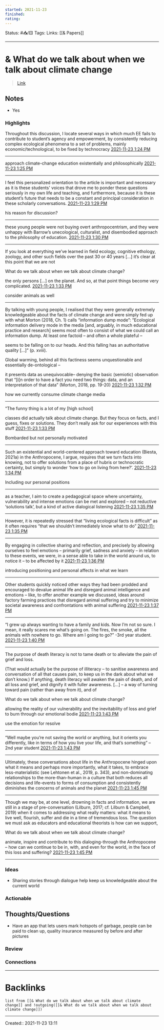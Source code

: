 ```yaml
---
started: 2021-11-23 
finished:
rating: 
---
```

Status: #📥/🟨 
Tags: 
Links: [[& Papers]]
___
# & What do we talk about when we talk about climate change
> [Link]()
## Notes
- Yes
### Highlights
Throughout this discussion, I locate several ways in which much EE fails to contribute to student’s agency and empowerment, by consistently reducing complex ecological phenomena to a set of problems, mainly economic/technological, to be fixed by technocracy
[2021-11-23 1:24 PM](calibre://view-book/_hex_-43616c696272655f4c696272617279/176/PDF?open_at=epubcfi%28/2/2/4/4/1%3A0%29)

--------------------

approach climate-change education existentially and philosophically
[2021-11-23 1:25 PM](calibre://view-book/_hex_-43616c696272655f4c696272617279/176/PDF?open_at=epubcfi%28/2/2/4/18/1%3A59%29)

--------------------

 I feel this personalized orientation to the article is important and necessary as it is these students' voices that drove me to ponder these questions seriously in my own life and teaching, and furthermore, because it is these student’s future that needs to be a constant and principal consideration in these scholarly conversations.
[2021-11-23 1:29 PM](calibre://view-book/_hex_-43616c696272655f4c696272617279/176/PDF?open_at=epubcfi%28/2/2/4/48/1%3A447%29)

his reason for discussion?

--------------------

these young people were not buying overt anthropocentrism, and they were unhappy with Barrow’s unecological, culturalist, and disembodied approach to the philosophy of education.
[2021-11-23 1:30 PM](calibre://view-book/_hex_-43616c696272655f4c696272617279/176/PDF?open_at=epubcfi%28/2/2/4/72/1%3A115%29)

--------------------

 If you look at everything we’ve learned in field ecology, cognitive ethology, zoology, and other such fields over the past 30 or 40 years […] it’s clear at this point that we are not

What do we talk about when we talk about climate change?

the only persons […] on the planet. And so, at that point things become very complicated.
[2021-11-23 1:33 PM](calibre://view-book/_hex_-43616c696272655f4c696272617279/176/PDF?open_at=epubcfi%28/2/2/4/76/1%3A443%29)

consider animals as well

--------------------

By talking with young people, I realised that they were generally extremely knowledgeable about the facts of climate change and were simply fed up with what Morton (2018, Ch. 1) calls “information dump mode”: “Ecological information delivery mode in the media [and, arguably, in much educational practice and research] seems most often to consist of what we could call an information dump. At least one factoid – and often a whole plateful –

seems to be falling on to our heads. And this falling has an authoritative quality […]” (p. xviii).

Global warming, behind all this factiness seems unquestionable and essentially de-ontological –

it presents data as unequivocable– denying the basic (semiotic) observation that “[i[n order to have a fact you need two things: data, and an interpretation of that data” (Morton, 2018, pp. 19-20)
[2021-11-23 1:32 PM](calibre://view-book/_hex_-43616c696272655f4c696272617279/176/PDF?open_at=epubcfi%28/2/2/4/92/1%3A382%29)

how we currently consume climate change media

--------------------

 “The funny thing is a lot of my [high school]

classes did actually talk about climate change. But they focus on facts, and I guess, fixes or solutions. They don’t really ask for our experiences with this stuff
[2021-11-23 1:33 PM](calibre://view-book/_hex_-43616c696272655f4c696272617279/176/PDF?open_at=epubcfi%28/2/2/4/108/1%3A514%29)

Bombarded but not personally motivated

--------------------

Such an existential and world-centered approach toward education (Biesta, 2021a) in the Anthropocene, I argue, requires that we turn facts into knowing, not to offer solutions from a place of hubris or technocratic certainty, but simply to wonder ‘how to go on living from here?’.
[2021-11-23 1:34 PM](calibre://view-book/_hex_-43616c696272655f4c696272617279/176/PDF?open_at=epubcfi%28/2/2/4/112/1%3A303%29)

Including our personal positions

--------------------

as a teacher, I aim to create a pedagogical space where uncertainty, vulnerability and intense emotions can be met and explored – not reductive ‘solutions talk’, but a kind of active dialogical listening
[2021-11-23 1:35 PM](calibre://view-book/_hex_-43616c696272655f4c696272617279/176/PDF?open_at=epubcfi%28/2/2/4/118/1%3A489%29)

--------------------

However, it is repeatedly stressed that “living ecological facts is difficult” as it often requires “that we shouldn’t immediately know what to do”
[2021-11-23 1:35 PM](calibre://view-book/_hex_-43616c696272655f4c696272617279/176/PDF?open_at=epubcfi%28/2/2/4/124/1%3A380%29)

--------------------

By engaging in collective sharing and reflection, and precisely by allowing ourselves to feel emotions – primarily grief, sadness and anxiety – in relation to these events, we were, in a sense able to take in the world around us, to notice it – to be affected by it 
[2021-11-23 1:36 PM](calibre://view-book/_hex_-43616c696272655f4c696272617279/176/PDF?open_at=epubcfi%28/2/2/4/152/1%3A0%29)

introducing positioning and personal affects in what we learn

--------------------

Other students quickly noticed other ways they had been prodded and encouraged to devalue animal life and disregard animal intelligence and emotions – like, to offer another example we discussed, ideas around factory farming practices that disregard animal suffering and try to minimize societal awareness and confrontations with animal suffering
[2021-11-23 1:37 PM](calibre://view-book/_hex_-43616c696272655f4c696272617279/176/PDF?open_at=epubcfi%28/2/2/4/168/1%3A270%29)

--------------------

“I grew up always wanting to have a family and kids. Now I’m not so sure. I mean, it really scares me what’s going on. The fires, the smoke, all the animals with nowhere to go. Where am I going to go?” -3rd year student.
[2021-11-23 1:40 PM](calibre://view-book/_hex_-43616c696272655f4c696272617279/176/PDF?open_at=epubcfi%28/2/2/4/242/2/1%3A0%29)

--------------------

The purpose of death literacy is not to tame death or to alleviate the pain of grief and loss.

(That would actually be the purpose of illiteracy – to sanitise awareness and conversation of all that causes pain, to keep us in the dark about what we don’t know.) If anything, death literacy will awaken the pain of death, and of all loss and grief, and dignify it with fuller awareness. […] – a way of turning toward pain (rather than away from it), and of

What do we talk about when we talk about climate change?

allowing the reality of our vulnerability and the inevitability of loss and grief to burn through our emotional bodie
[2021-11-23 1:43 PM](calibre://view-book/_hex_-43616c696272655f4c696272617279/176/PDF?open_at=epubcfi%28/2/2/4/282/1%3A170%29)

use the emotion for resolve

--------------------

“Well maybe you’re not saving the world or anything, but it orients you differently, like in terms of how you live your life, and that’s something” – 2nd year student
[2021-11-23 1:43 PM](calibre://view-book/_hex_-43616c696272655f4c696272617279/176/PDF?open_at=epubcfi%28/2/2/4/310/2/1%3A0%29)

--------------------

Ultimately, these conversations about life in the Anthropocene hinged upon what it means and perhaps more importantly, what it takes, to embrace less-materialistic (see Lehtonen et al., 2019, p. 343), and non-dominating relationships to the more-than-human in a culture that both reduces all decisions and life-events to forms of consumption and consistently diminishes the concerns of animals and the planet 
[2021-11-23 1:45 PM](calibre://view-book/_hex_-43616c696272655f4c696272617279/176/PDF?open_at=epubcfi%28/2/2/4/350/1%3A0%29)

--------------------

Though we may be, at one level, drowning in facts and information, we are still in a stage of pre-conversation (Lilburn, 2017; cf. Lilburn & Campbell, 2019) when it comes to addressing what really matters: what it means to live well, flourish, suffer and die in a time of tremendous loss. The question we must ask as educators and educational theorists is how can we support,

What do we talk about when we talk about climate change?

animate, inspire and contribute to this dialoging-through the Anthropocene – how can we continue to be in, with, and even for the world, in the face of this loss and suffering?
[2021-11-23 1:45 PM](calibre://view-book/_hex_-43616c696272655f4c696272617279/176/PDF?open_at=epubcfi%28/2/2/4/368/1%3A0%29)

--------------------
### Ideas
- Sharing stories through dialogue help keep us knowledgeable about the current world
### Actionable
## Thoughts/Questions
- Have an app that lets users mark hotspots of garbage, people can be paid to clean up, quality insurance measured by before and after pictures

### Review
### Connections
___
# Backlinks
```dataview
list from [[& What do we talk about when we talk about climate change]] and !outgoing([[& What do we talk about when we talk about climate change]])
```
___

Created:: 2021-11-23 13:11
